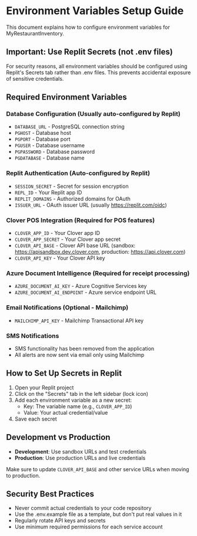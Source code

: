# Environment Variables Setup Guide

This document explains how to configure environment variables for MyRestaurantInventory.

## Important: Use Replit Secrets (not .env files)

For security reasons, all environment variables should be configured using Replit's Secrets tab rather than .env files. This prevents accidental exposure of sensitive credentials.

## Required Environment Variables

### Database Configuration (Usually auto-configured by Replit)
- `DATABASE_URL` - PostgreSQL connection string
- `PGHOST` - Database host
- `PGPORT` - Database port
- `PGUSER` - Database username  
- `PGPASSWORD` - Database password
- `PGDATABASE` - Database name

### Replit Authentication (Auto-configured by Replit)
- `SESSION_SECRET` - Secret for session encryption
- `REPL_ID` - Your Replit app ID
- `REPLIT_DOMAINS` - Authorized domains for OAuth
- `ISSUER_URL` - OAuth issuer URL (usually https://replit.com/oidc)

### Clover POS Integration (Required for POS features)
- `CLOVER_APP_ID` - Your Clover app ID
- `CLOVER_APP_SECRET` - Your Clover app secret
- `CLOVER_API_BASE` - Clover API base URL (sandbox: https://apisandbox.dev.clover.com, production: https://api.clover.com)
- `CLOVER_API_KEY` - Your Clover API key

### Azure Document Intelligence (Required for receipt processing)
- `AZURE_DOCUMENT_AI_KEY` - Azure Cognitive Services key
- `AZURE_DOCUMENT_AI_ENDPOINT` - Azure service endpoint URL

### Email Notifications (Optional - Mailchimp)
- `MAILCHIMP_API_KEY` - Mailchimp Transactional API key

### SMS Notifications
- SMS functionality has been removed from the application
- All alerts are now sent via email only using Mailchimp

## How to Set Up Secrets in Replit

1. Open your Replit project
2. Click on the "Secrets" tab in the left sidebar (lock icon)
3. Add each environment variable as a new secret:
   - Key: The variable name (e.g., `CLOVER_APP_ID`)
   - Value: Your actual credential/value
4. Save each secret

## Development vs Production

- **Development**: Use sandbox URLs and test credentials
- **Production**: Use production URLs and live credentials

Make sure to update `CLOVER_API_BASE` and other service URLs when moving to production.

## Security Best Practices

- Never commit actual credentials to your code repository
- Use the .env.example file as a template, but don't put real values in it
- Regularly rotate API keys and secrets
- Use minimum required permissions for each service account
